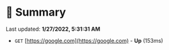 # 📖 Summary
Last updated: **1/27/2022, 5:31:31 AM**

- `GET` [https://google.com](https://google.com) - **Up** (153ms)
